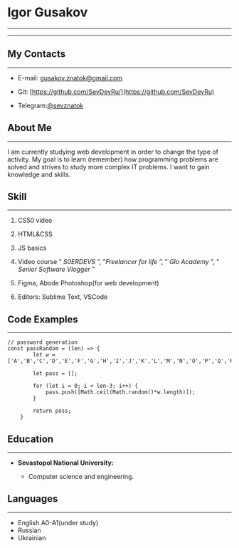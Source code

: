 # Igor Gusakov   

------------------
------------------
## My Contacts
------
* E-mail: gusakov.znatok@gmail.com

* Git: [https://github.com/SevDevRu/](https://github.com/SevDevRu)

* Telegram:[@sevznatok](https://t.me/sevznatok)


## About Me
------------
I am currently studying web development in order to change the type of activity. My goal is to learn (remember) how programming problems are solved and strives to study more complex IT problems. I want to gain knowledge and skills.

## Skill
--------------
1. CS50 video 

2. HTML&CSS

3. JS basics

4. Video course “ *S0ERDEVS* ”, ”_Freelancer for life_ ”, ” *Glo Academy* ”, ” *Senior Software Vlogger* ”

5. Figma, Abode Photoshop(for web development)

6. Editors: Sublime Text, VSCode

## Code Examples
-------------

```
// password generation
const passRandom = (len) => {
        let w = ['A','B','C','D','E','F','G','H','I','J','K','L','M','N','O','P','Q','R','S','T','U','V','W','X','Y','Z','a','b','c','d','e','f','g','h','i','j','k','l','m','n','o','p','q','r','s','t','u','v','w','x','y','z',0,1,2,3,4,5,6,7,8,9,'!','№',';','%',':','?','*','(',')','_','+','='];
       
        let pass = [];

        for (let i = 0; i < len-3; i++) {
            pass.push([Math.ceil(Math.random()*w.length)]);            
        }

        return pass;
    } 
```

## Education
------------
* __Sevastopol National University:__

   * Сomputer science and engineering.


## Languages
---------
* English A0-A1(under study)
* Russian
* Ukrainian
